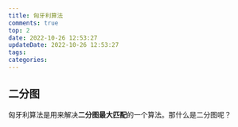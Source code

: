```yaml
---
title: 匈牙利算法
comments: true
top: 2
date: 2022-10-26 12:53:27
updateDate: 2022-10-26 12:53:27
tags:
categories:
---
```


## 二分图

匈牙利算法是用来解决**二分图最大匹配**的一个算法。那什么是二分图呢？



